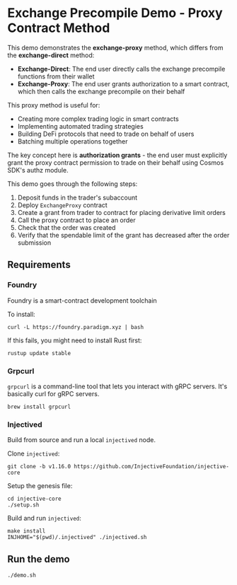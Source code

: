 # Exchange Precompile Demo - Proxy Contract Method

This demo demonstrates the **exchange-proxy** method, which differs from the **exchange-direct** method:

- **Exchange-Direct**: The end user directly calls the exchange precompile functions from their wallet
- **Exchange-Proxy**: The end user grants authorization to a smart contract, which then calls the exchange precompile on their behalf

This proxy method is useful for:
- Creating more complex trading logic in smart contracts
- Implementing automated trading strategies
- Building DeFi protocols that need to trade on behalf of users
- Batching multiple operations together

The key concept here is **authorization grants** - the end user must explicitly grant the proxy contract permission to trade on their behalf using Cosmos SDK's authz module.

This demo goes through the following steps:

1) Deposit funds in the trader's subaccount
2) Deploy `ExchangeProxy` contract
3) Create a grant from trader to contract for placing derivative limit orders
4) Call the proxy contract to place an order
5) Check that the order was created
6) Verify that the spendable limit of the grant has decreased after the order submission

## Requirements

### Foundry

Foundry is a smart-contract development toolchain

To install:

```
curl -L https://foundry.paradigm.xyz | bash
```

If this fails, you might need to install Rust first:

```
rustup update stable
```

### Grpcurl

`grpcurl` is a command-line tool that lets you interact with gRPC servers. It's 
basically curl for gRPC servers.

```
brew install grpcurl
```

### Injectived

Build from source and run a local `injectived` node.

Clone `injectived`: 

```
git clone -b v1.16.0 https://github.com/InjectiveFoundation/injective-core 
```

Setup the genesis file:
```
cd injective-core
./setup.sh
```

Build and run `injectived`:
```
make install
INJHOME="$(pwd)/.injectived" ./injectived.sh
```

## Run the demo

```
./demo.sh
```